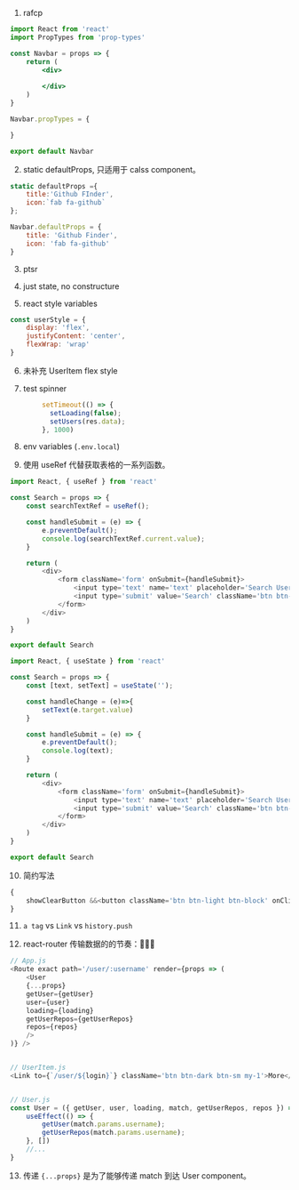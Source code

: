 1. rafcp
```jsx
import React from 'react'
import PropTypes from 'prop-types'

const Navbar = props => {
    return (
        <div>
            
        </div>
    )
}

Navbar.propTypes = {

}

export default Navbar
```

2. static defaultProps, 只适用于 calss component。

```jsx
static defaultProps ={
    title:'Github FInder',
    icon:`fab fa-github`
};
```

```jsx
Navbar.defaultProps = {
    title: 'Github Finder',
    icon: 'fab fa-github'
}
```

3. ptsr

4. just state, no constructure

5. react style variables
```jsx
const userStyle = {
    display: 'flex',
    justifyContent: 'center',
    flexWrap: 'wrap'
}
```

6. 未补充 UserItem flex style

7. test spinner
```js
        setTimeout(() => {
          setLoading(false);
          setUsers(res.data);
        }, 1000)
```

8. env variables (`.env.local`)

9. 使用 useRef 代替获取表格的一系列函数。

```js
import React, { useRef } from 'react'

const Search = props => {
    const searchTextRef = useRef();

    const handleSubmit = (e) => {
        e.preventDefault();
        console.log(searchTextRef.current.value);
    }

    return (
        <div>
            <form className='form' onSubmit={handleSubmit}>
                <input type='text' name='text' placeholder='Search Users...' ref={searchTextRef} />
                <input type='submit' value='Search' className='btn btn-block btn-dark' />
            </form>
        </div>
    )
}

export default Search
```

```js
import React, { useState } from 'react'

const Search = props => {
    const [text, setText] = useState('');

    const handleChange = (e)=>{
        setText(e.target.value)
    }

    const handleSubmit = (e) => {
        e.preventDefault();
        console.log(text);
    }

    return (
        <div>
            <form className='form' onSubmit={handleSubmit}>
                <input type='text' name='text' placeholder='Search Users...' value={text} onChange={handleChange} />
                <input type='submit' value='Search' className='btn btn-block btn-dark' />
            </form>
        </div>
    )
}

export default Search
```

10. 简约写法
```js
{
    showClearButton &&<button className='btn btn-light btn-block' onClick={handleClearUsers}>Clear</button>
}
```

11. `a tag` vs `Link` vs `history.push`

12. react-router 传输数据的的节奏：:gem::gem::gem:

```js
// App.js
<Route exact path='/user/:username' render={props => (
    <User
    {...props}
    getUser={getUser}
    user={user}
    loading={loading}
    getUserRepos={getUserRepos}
    repos={repos}
    />
)} />


// UserItem.js
<Link to={`/user/${login}`} className='btn btn-dark btn-sm my-1'>More</Link>


// User.js
const User = ({ getUser, user, loading, match, getUserRepos, repos }) => {
    useEffect(() => {
        getUser(match.params.username);
        getUserRepos(match.params.username);
    }, [])
    //...
}
```

13. 传递 `{...props}` 是为了能够传递 match 到达 User component。
